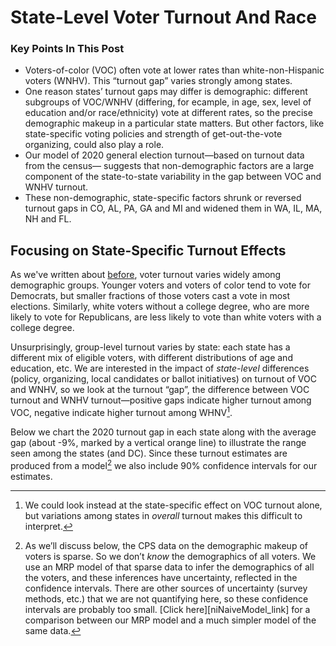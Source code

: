 # State-Level Voter Turnout And Race

### Key Points In This Post

- Voters-of-color (VOC) often vote at lower rates than white-non-Hispanic voters (WNHV).
  This “turnout gap” varies strongly among states.
- One reason states’ turnout gaps may differ is demographic: different subgroups of VOC/WNHV
  (differing, for ecample, in age, sex, level of education and/or race/ethnicity)
  vote at different rates, so the precise demographic makeup in a particular state matters.
  But other factors,
  like state-specific voting policies and strength of get-out-the-vote organizing, could also
  play a role.
- Our model of 2020 general election turnout—based on turnout data from the census—
  suggests that non-demographic factors
  are a large component of the state-to-state variability in the gap between VOC
  and WNHV turnout.
- These non-demographic, state-specific factors shrunk or reversed turnout gaps
  in CO, AL, PA, GA and MI and widened them in WA, IL, MA, NH and FL.

## Focusing on State-Specific Turnout Effects

As we've written about [before](https://blueripple.github.io/research/mrp-model/p3/main.html),
voter turnout varies widely among demographic groups.
Younger voters and voters of color
tend to vote for Democrats, but smaller fractions of those voters cast a vote in most elections.
Similarly, white voters without a college degree, who
are more likely to vote for Republicans, are less likely to vote than white voters
with a college degree.

Unsurprisingly, group-level turnout varies by state:
each state has a different mix of eligible voters, with different
distributions of age and education, etc.  We are interested in the
impact of *state-level* differences (policy, organizing, local candidates or ballot initiatives)
on turnout of VOC and WNHV, so
we look at the turnout “gap”, the difference between VOC turnout and
WNHV turnout—positive gaps indicate higher turnout among VOC, negative
indicate higher turnout among WHNV[^whyGaps].

[^whyGaps]: We could look instead at the state-specific
    effect on VOC turnout alone, but variations among states in *overall* turnout
    makes this difficult to interpret.

Below we chart the 2020 turnout gap in each state
along with the average gap
(about -9%, marked by a vertical orange line)
to illustrate the range seen among the states (and DC).  Since these
turnout estimates are produced from a model[^whyModel] we also
include 90% confidence intervals for our estimates.

[^whyModel]: As we’ll discuss below, the CPS data on the demographic makeup of voters is sparse.
    So we don’t *know* the demographics of all voters. We use an MRP model of that sparse
    data to infer the demographics of all the voters, and these inferences have uncertainty,
    reflected in the confidence intervals.  There are other sources of uncertainty
    (survey methods, etc.) that we are not quantifying here,
    so these confidence intervals are probably too small.
    [Click here][niNaiveModel_link] for a comparison between our MRP model and a much
    simpler model of the same data.
